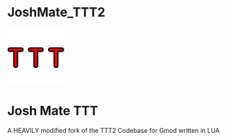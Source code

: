 # JoshMate_TTT2

![ttt_icon](Z_Patchnotes/Misc/TTT2_Icon.png)

# Josh Mate TTT

A HEAVILY modified fork of the TTT2 Codebase for Gmod written in LUA


